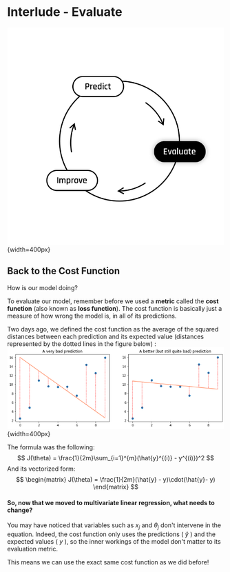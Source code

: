 # Interlude - Evaluate

![The Learning Cycle - Evaluate](../assets/Evaluate.png){width=400px}

## Back to the Cost Function

How is our model doing?  

To evaluate our model, remember before we used a **metric** called the **cost function** (also known as **loss function**). The cost function is basically just a measure of how wrong the model is, in all of its predictions.   

Two days ago, we defined the cost function as the average of the squared distances between each prediction and its expected value (distances represented by the dotted lines in the figure below) :   
![Distances between predicted and expected values](../assets/bad_pred_with_distance.png){width=400px}

The formula was the following: 
$$
J(\theta) = \frac{1}{2m}\sum_{i=1}^{m}(\hat{y}^{(i)} - y^{(i)})^2
$$
And its vectorized form:
$$
\begin{matrix}
J(\theta) = \frac{1}{2m}(\hat{y} - y)\cdot(\hat{y}- y)
\end{matrix}
$$  

#### So, now that we moved to multivariate linear regression, what needs to change?
You may have noticed that variables such as $x_j$ and $\theta_j$ don't intervene in the equation. Indeed, the cost function only uses the predictions ( $\hat{y}$ ) and the expected values ( $y$ ), so the inner workings of the model don't matter to its evaluation metric.  

This means we can use the exact same cost function as we did before! 